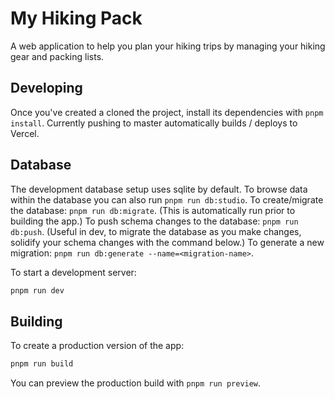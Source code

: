 # My Hiking Pack

A web application to help you plan your hiking trips by managing your hiking gear and packing lists.

## Developing

Once you've created a cloned the project, install its dependencies with `pnpm install`.
Currently pushing to master automatically builds / deploys to Vercel.

## Database

The development database setup uses sqlite by default. To browse data within the database you can also run `pnpm run db:studio`.
To create/migrate the database: `pnpm run db:migrate`. (This is automatically run prior to building the app.)
To push schema changes to the database: `pnpm run db:push`. (Useful in dev, to migrate the database as you make changes, solidify your schema changes with the command below.)
To generate a new migration: `pnpm run db:generate --name=<migration-name>`.

To start a development server:

```bash
pnpm run dev
```

## Building

To create a production version of the app:

```bash
pnpm run build
```

You can preview the production build with `pnpm run preview`.
